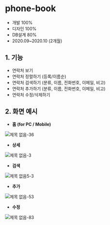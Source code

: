 # phone-book

- 개발 100%
- 디자인 100%
- DB설계 80%
- 2020.09~2020.10 (2개월)

## 1. 기능

- 연락처 보기
- 연락처 정렬하기 (등록/이름순)
- 연락처 검색하기 (분류, 이름, 전화번호, 이메일, 비고)
- 연락처 추가하기 (분류, 이름, 전화번호, 이메일, 비고)
- 연락처 수정/삭제하기

## 2. 화면 예시

* <b>홈 (for PC / Mobile)</b>

![제목 없음-36](https://user-images.githubusercontent.com/14077108/136515767-023dc954-be51-4c0a-a5c5-b1a19ba64fef.png)

* <b>상세</b>

![제목 없음-3](https://user-images.githubusercontent.com/14077108/136515807-89e4afde-7316-4070-ba14-f267470090b1.png)

* <b>검색</b>

![제목 없음5-3](https://user-images.githubusercontent.com/14077108/136515824-25f894af-5465-4f23-b185-1448255ded22.png)

* <b>추가</b>
 
 ![제목 없음-53](https://user-images.githubusercontent.com/14077108/136515836-d5030dee-ba1f-4c2d-a5d7-29352b954108.png)

* <b>수정</b>

![제목 없음-83](https://user-images.githubusercontent.com/14077108/136515852-6e9ad7b8-83d5-461e-b6c0-bc6741e5858a.png)
